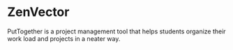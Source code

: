 # ZenVector
PutTogether is a project management tool that helps students organize their work load and projects in a neater way. 
